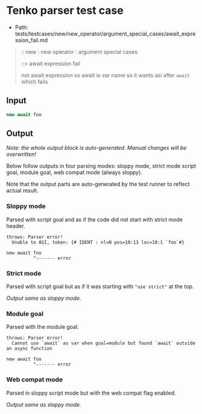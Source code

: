 # Tenko parser test case

- Path: tests/testcases/new/new_operator/argument_special_cases/await_expression_fail.md

> :: new : new operator : argument special cases
>
> ::> await expression fail
>
> not await expression so await is var name so it wants asi after `await` which fails

## Input

`````js
new await foo
`````

## Output

_Note: the whole output block is auto-generated. Manual changes will be overwritten!_

Below follow outputs in four parsing modes: sloppy mode, strict mode script goal, module goal, web compat mode (always sloppy).

Note that the output parts are auto-generated by the test runner to reflect actual result.

### Sloppy mode

Parsed with script goal and as if the code did not start with strict mode header.

`````
throws: Parser error!
  Unable to ASI, token: {# IDENT : nl=N pos=10:13 loc=10:1 `foo`#}

new await foo
          ^------- error
`````

### Strict mode

Parsed with script goal but as if it was starting with `"use strict"` at the top.

_Output same as sloppy mode._

### Module goal

Parsed with the module goal.

`````
throws: Parser error!
  Cannot use `await` as var when goal=module but found `await` outside an async function

new await foo
          ^------- error
`````


### Web compat mode

Parsed in sloppy script mode but with the web compat flag enabled.

_Output same as sloppy mode._
